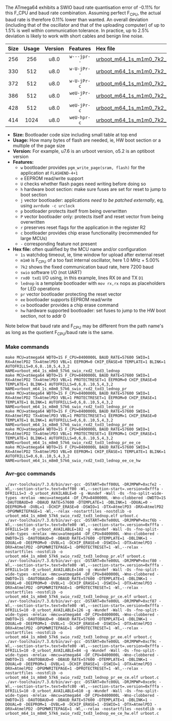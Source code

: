 The ATmega64 exhibits a SWIO baud rate quantisation error of -0.11% for this F_CPU and baud rate combination. Assuming perfect F<sub>CPU</sub>, the actual baud rate is therefore 0.11% lower than wanted. An overall deviation (including that of the oscillator and that of the uploading computer) of up to 1.5% is well within communication tolerance. In practice, up to 2.5% deviation is likely to work with short cables and benign line noise.

|Size|Usage|Version|Features|Hex file|
|:-:|:-:|:-:|:-:|:--|
|256|256|u8.0|`w---jpr--`|[urboot_m64_1s_m1m0_7k2_swio_rxd2_txd3_lednop.hex](https://raw.githubusercontent.com/stefanrueger/urboot.hex/main/mcus/atmega64/watchdog_1_s/internal_oscillator_m%2B5.00%25/%2B1m000000_hz/%2B%2B%2B7k2_baud/uart1_rxd2_txd3/lednop/urboot_m64_1s_m1m0_7k2_swio_rxd2_txd3_lednop.hex)|
|330|512|u8.0|`w-U-jPr--`|[urboot_m64_1s_m1m0_7k2_swio_rxd2_txd3_lednop_pr.hex](https://raw.githubusercontent.com/stefanrueger/urboot.hex/main/mcus/atmega64/watchdog_1_s/internal_oscillator_m%2B5.00%25/%2B1m000000_hz/%2B%2B%2B7k2_baud/uart1_rxd2_txd3/lednop/urboot_m64_1s_m1m0_7k2_swio_rxd2_txd3_lednop_pr.hex)|
|372|512|u8.0|`w-U-jPr-c`|[urboot_m64_1s_m1m0_7k2_swio_rxd2_txd3_lednop_pr_ce.hex](https://raw.githubusercontent.com/stefanrueger/urboot.hex/main/mcus/atmega64/watchdog_1_s/internal_oscillator_m%2B5.00%25/%2B1m000000_hz/%2B%2B%2B7k2_baud/uart1_rxd2_txd3/lednop/urboot_m64_1s_m1m0_7k2_swio_rxd2_txd3_lednop_pr_ce.hex)|
|386|512|u8.0|`weU-jPr--`|[urboot_m64_1s_m1m0_7k2_swio_rxd2_txd3_lednop_pr_ee.hex](https://raw.githubusercontent.com/stefanrueger/urboot.hex/main/mcus/atmega64/watchdog_1_s/internal_oscillator_m%2B5.00%25/%2B1m000000_hz/%2B%2B%2B7k2_baud/uart1_rxd2_txd3/lednop/urboot_m64_1s_m1m0_7k2_swio_rxd2_txd3_lednop_pr_ee.hex)|
|428|512|u8.0|`weU-jPr-c`|[urboot_m64_1s_m1m0_7k2_swio_rxd2_txd3_lednop_pr_ee_ce.hex](https://raw.githubusercontent.com/stefanrueger/urboot.hex/main/mcus/atmega64/watchdog_1_s/internal_oscillator_m%2B5.00%25/%2B1m000000_hz/%2B%2B%2B7k2_baud/uart1_rxd2_txd3/lednop/urboot_m64_1s_m1m0_7k2_swio_rxd2_txd3_lednop_pr_ee_ce.hex)|
|414|1024|u8.0|`weU-hpr-c`|[urboot_m64_1s_m1m0_7k2_swio_rxd2_txd3_lednop_ee_ce_hw.hex](https://raw.githubusercontent.com/stefanrueger/urboot.hex/main/mcus/atmega64/watchdog_1_s/internal_oscillator_m%2B5.00%25/%2B1m000000_hz/%2B%2B%2B7k2_baud/uart1_rxd2_txd3/lednop/urboot_m64_1s_m1m0_7k2_swio_rxd2_txd3_lednop_ee_ce_hw.hex)|

- **Size:** Bootloader code size including small table at top end
- **Usage:** How many bytes of flash are needed, ie, HW boot section or a multiple of the page size
- **Version:** For example, u7.6 is an urboot version, o5.2 is an optiboot version
- **Features:**
  + `w` bootloader provides `pgm_write_page(sram, flash)` for the application at `FLASHEND-4+1`
  + `e` EEPROM read/write support
  + `U` checks whether flash pages need writing before doing so
  + `h` hardware boot section: make sure fuses are set for reset to jump to boot section
  + `j` vector bootloader: applications *need to be patched externally*, eg, using `avrdude -c urclock`
  + `p` bootloader protects itself from being overwritten
  + `P` vector bootloader only: protects itself and reset vector from being overwritten
  + `r` preserves reset flags for the application in the register R2
  + `c` bootloader provides chip erase functionality (recommended for large MCUs)
  + `-` corresponding feature not present
- **Hex file:** often qualified by the MCU name and/or configuration
  + `1s` watchdog timeout, ie, time window for upload after external reset
  + `m1m0` is F<sub>CPU</sub> of a too fast internal oscillator, here 1.0 MHz + 5.00%
  + `7k2` shows the fixed communication baud rate, here 7200 baud
  + `swio` software I/O (not UART)
  + `rxd0 txd1` I/O using, in this example, lines RX `D0` and TX `D1`
  + `lednop` is a template bootloader with `mov rx,rx` nops as placeholders for LED operations
  + `pr` vector bootloader protecting the reset vector
  + `ee` bootloader supports EEPROM read/write
  + `ce` bootloader provides a chip erase command
  + `hw` hardware supported bootloader: set fuses to jump to the HW boot section, not to addr 0


Note below that baud rate and F<sub>CPU</sub> may be different from the path name's as long as the quotient F<sub>CPU</sub>/baud rate is the same.

### Make commands
```
make MCU=atmega64 WDTO=1S F_CPU=8400000L BAUD_RATE=57600 SWIO=1 RX=AtmelPD2 TX=AtmelPD3 VBL=1 EEPROM=0 CHIP_ERASE=0 TEMPLATE=1 BLINK=1 AUTOFRILLS=0,6,8..10,5,4,3,2 NAME=urboot_m64_1s_m8m0_57k6_swio_rxd2_txd3_lednop
make MCU=atmega64 WDTO=1S F_CPU=8400000L BAUD_RATE=57600 SWIO=1 RX=AtmelPD2 TX=AtmelPD3 VBL=1 PROTECTRESET=1 EEPROM=0 CHIP_ERASE=0 TEMPLATE=1 BLINK=1 AUTOFRILLS=0,6,8..10,5,4,3,2 NAME=urboot_m64_1s_m8m0_57k6_swio_rxd2_txd3_lednop_pr
make MCU=atmega64 WDTO=1S F_CPU=8400000L BAUD_RATE=57600 SWIO=1 RX=AtmelPD2 TX=AtmelPD3 VBL=1 PROTECTRESET=1 EEPROM=0 CHIP_ERASE=1 TEMPLATE=1 BLINK=1 AUTOFRILLS=0,6,8..10,5,4,3,2 NAME=urboot_m64_1s_m8m0_57k6_swio_rxd2_txd3_lednop_pr_ce
make MCU=atmega64 WDTO=1S F_CPU=8400000L BAUD_RATE=57600 SWIO=1 RX=AtmelPD2 TX=AtmelPD3 VBL=1 PROTECTRESET=1 EEPROM=1 CHIP_ERASE=0 TEMPLATE=1 BLINK=1 AUTOFRILLS=0,6,8..10,5,4,3,2 NAME=urboot_m64_1s_m8m0_57k6_swio_rxd2_txd3_lednop_pr_ee
make MCU=atmega64 WDTO=1S F_CPU=8400000L BAUD_RATE=57600 SWIO=1 RX=AtmelPD2 TX=AtmelPD3 VBL=1 PROTECTRESET=1 EEPROM=1 CHIP_ERASE=1 TEMPLATE=1 BLINK=1 AUTOFRILLS=0,6,8..10,5,4,3,2 NAME=urboot_m64_1s_m8m0_57k6_swio_rxd2_txd3_lednop_pr_ee_ce
make MCU=atmega64 WDTO=1S F_CPU=8400000L BAUD_RATE=57600 SWIO=1 RX=AtmelPD2 TX=AtmelPD3 VBL=0 EEPROM=1 CHIP_ERASE=1 TEMPLATE=1 BLINK=1 AUTOFRILLS=0,6,8..10,5,4,3,2 NAME=urboot_m64_1s_m8m0_57k6_swio_rxd2_txd3_lednop_ee_ce_hw
```

### Avr-gcc commands
```
./avr-toolchain/7.3.0/bin/avr-gcc -DSTART=0xff00UL -DRJMPWP=0xcfe2 -Wl,--section-start=.text=0xff00 -Wl,--section-start=.version=0xfffa -DFRILLS=3 -D_urboot_AVAILABLE=0 -g -Wundef -Wall -Os -fno-split-wide-types -mrelax -mmcu=atmega64 -DF_CPU=8400000L -Wno-clobbered -DWDTO=1S -DAUTOBAUD=0 -DBAUD_RATE=57600 -DTEMPLATE=1 -DBLINK=1 -DDUAL=0 -DEEPROM=0 -DVBL=1 -DCHIP_ERASE=0 -DSWIO=1 -DTX=AtmelPD3 -DRX=AtmelPD2 -DPGMWRITEPAGE=1 -Wl,--relax -nostartfiles -nostdlib -o urboot_m64_1s_m8m0_57k6_swio_rxd2_txd3_lednop.elf urboot.c
./avr-toolchain/7.3.0/bin/avr-gcc -DSTART=0xfe00UL -DRJMPWP=0xcf6b -Wl,--section-start=.text=0xfe00 -Wl,--section-start=.version=0xfffa -DFRILLS=10 -D_urboot_AVAILABLE=182 -g -Wundef -Wall -Os -fno-split-wide-types -mrelax -mmcu=atmega64 -DF_CPU=8400000L -Wno-clobbered -DWDTO=1S -DAUTOBAUD=0 -DBAUD_RATE=57600 -DTEMPLATE=1 -DBLINK=1 -DDUAL=0 -DEEPROM=0 -DVBL=1 -DCHIP_ERASE=0 -DSWIO=1 -DTX=AtmelPD3 -DRX=AtmelPD2 -DPGMWRITEPAGE=1 -DPROTECTRESET=1 -Wl,--relax -nostartfiles -nostdlib -o urboot_m64_1s_m8m0_57k6_swio_rxd2_txd3_lednop_pr.elf urboot.c
./avr-toolchain/7.3.0/bin/avr-gcc -DSTART=0xfe00UL -DRJMPWP=0xcf80 -Wl,--section-start=.text=0xfe00 -Wl,--section-start=.version=0xfffa -DFRILLS=10 -D_urboot_AVAILABLE=140 -g -Wundef -Wall -Os -fno-split-wide-types -mrelax -mmcu=atmega64 -DF_CPU=8400000L -Wno-clobbered -DWDTO=1S -DAUTOBAUD=0 -DBAUD_RATE=57600 -DTEMPLATE=1 -DBLINK=1 -DDUAL=0 -DEEPROM=0 -DVBL=1 -DCHIP_ERASE=1 -DSWIO=1 -DTX=AtmelPD3 -DRX=AtmelPD2 -DPGMWRITEPAGE=1 -DPROTECTRESET=1 -Wl,--relax -nostartfiles -nostdlib -o urboot_m64_1s_m8m0_57k6_swio_rxd2_txd3_lednop_pr_ce.elf urboot.c
./avr-toolchain/7.3.0/bin/avr-gcc -DSTART=0xfe00UL -DRJMPWP=0xcf87 -Wl,--section-start=.text=0xfe00 -Wl,--section-start=.version=0xfffa -DFRILLS=10 -D_urboot_AVAILABLE=126 -g -Wundef -Wall -Os -fno-split-wide-types -mrelax -mmcu=atmega64 -DF_CPU=8400000L -Wno-clobbered -DWDTO=1S -DAUTOBAUD=0 -DBAUD_RATE=57600 -DTEMPLATE=1 -DBLINK=1 -DDUAL=0 -DEEPROM=1 -DVBL=1 -DCHIP_ERASE=0 -DSWIO=1 -DTX=AtmelPD3 -DRX=AtmelPD2 -DPGMWRITEPAGE=1 -DPROTECTRESET=1 -Wl,--relax -nostartfiles -nostdlib -o urboot_m64_1s_m8m0_57k6_swio_rxd2_txd3_lednop_pr_ee.elf urboot.c
./avr-toolchain/7.3.0/bin/avr-gcc -DSTART=0xfe00UL -DRJMPWP=0xcf9c -Wl,--section-start=.text=0xfe00 -Wl,--section-start=.version=0xfffa -DFRILLS=10 -D_urboot_AVAILABLE=84 -g -Wundef -Wall -Os -fno-split-wide-types -mrelax -mmcu=atmega64 -DF_CPU=8400000L -Wno-clobbered -DWDTO=1S -DAUTOBAUD=0 -DBAUD_RATE=57600 -DTEMPLATE=1 -DBLINK=1 -DDUAL=0 -DEEPROM=1 -DVBL=1 -DCHIP_ERASE=1 -DSWIO=1 -DTX=AtmelPD3 -DRX=AtmelPD2 -DPGMWRITEPAGE=1 -DPROTECTRESET=1 -Wl,--relax -nostartfiles -nostdlib -o urboot_m64_1s_m8m0_57k6_swio_rxd2_txd3_lednop_pr_ee_ce.elf urboot.c
./avr-toolchain/7.3.0/bin/avr-gcc -DSTART=0xfc00UL -DRJMPWP=0xce9c -Wl,--section-start=.text=0xfc00 -Wl,--section-start=.version=0xfffa -DFRILLS=10 -D_urboot_AVAILABLE=610 -g -Wundef -Wall -Os -fno-split-wide-types -mrelax -mmcu=atmega64 -DF_CPU=8400000L -Wno-clobbered -DWDTO=1S -DAUTOBAUD=0 -DBAUD_RATE=57600 -DTEMPLATE=1 -DBLINK=1 -DDUAL=0 -DEEPROM=1 -DVBL=0 -DCHIP_ERASE=1 -DSWIO=1 -DTX=AtmelPD3 -DRX=AtmelPD2 -DPGMWRITEPAGE=1 -Wl,--relax -nostartfiles -nostdlib -o urboot_m64_1s_m8m0_57k6_swio_rxd2_txd3_lednop_ee_ce_hw.elf urboot.c
```

